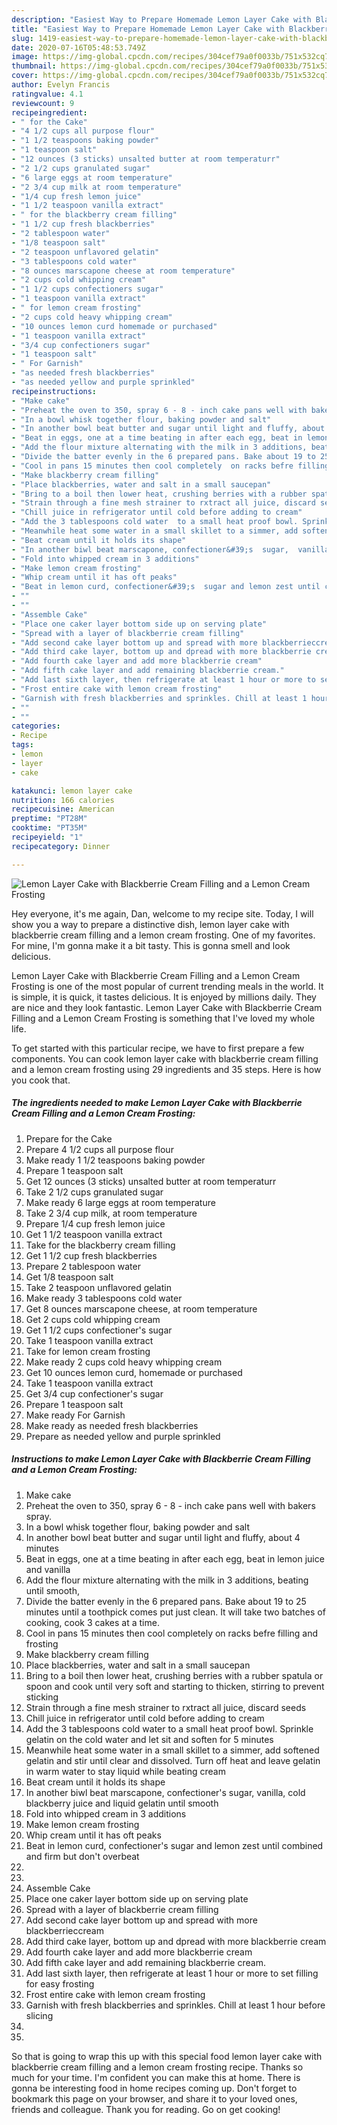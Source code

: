 ```yaml
---
description: "Easiest Way to Prepare Homemade Lemon Layer Cake with Blackberrie Cream Filling and a Lemon Cream Frosting"
title: "Easiest Way to Prepare Homemade Lemon Layer Cake with Blackberrie Cream Filling and a Lemon Cream Frosting"
slug: 1419-easiest-way-to-prepare-homemade-lemon-layer-cake-with-blackberrie-cream-filling-and-a-lemon-cream-frosting
date: 2020-07-16T05:48:53.749Z
image: https://img-global.cpcdn.com/recipes/304cef79a0f0033b/751x532cq70/lemon-layer-cake-with-blackberrie-cream-filling-and-a-lemon-cream-frosting-recipe-main-photo.jpg
thumbnail: https://img-global.cpcdn.com/recipes/304cef79a0f0033b/751x532cq70/lemon-layer-cake-with-blackberrie-cream-filling-and-a-lemon-cream-frosting-recipe-main-photo.jpg
cover: https://img-global.cpcdn.com/recipes/304cef79a0f0033b/751x532cq70/lemon-layer-cake-with-blackberrie-cream-filling-and-a-lemon-cream-frosting-recipe-main-photo.jpg
author: Evelyn Francis
ratingvalue: 4.1
reviewcount: 9
recipeingredient:
- " for the Cake"
- "4 1/2 cups all purpose flour"
- "1 1/2 teaspoons baking powder"
- "1 teaspoon salt"
- "12 ounces (3 sticks) unsalted butter at room temperaturr"
- "2 1/2 cups granulated sugar"
- "6 large eggs at room temperature"
- "2 3/4 cup milk at room temperature"
- "1/4 cup fresh lemon juice"
- "1 1/2 teaspoon vanilla extract"
- " for the blackberry cream filling"
- "1 1/2 cup fresh blackberries"
- "2 tablespoon water"
- "1/8 teaspoon salt"
- "2 teaspoon unflavored gelatin"
- "3 tablespoons cold water"
- "8 ounces marscapone cheese at room temperature"
- "2 cups cold whipping cream"
- "1 1/2 cups confectioners sugar"
- "1 teaspoon vanilla extract"
- " for lemon cream frosting"
- "2 cups cold heavy whipping cream"
- "10 ounces lemon curd homemade or purchased"
- "1 teaspoon vanilla extract"
- "3/4 cup confectioners sugar"
- "1 teaspoon salt"
- " For Garnish"
- "as needed fresh blackberries"
- "as needed yellow and purple sprinkled"
recipeinstructions:
- "Make cake"
- "Preheat the oven to 350, spray 6 - 8 - inch cake pans well with bakers spray."
- "In a bowl whisk together flour, baking powder and salt"
- "In another bowl beat butter and sugar until light and fluffy, about 4 minutes"
- "Beat in eggs, one at a time beating in after each egg, beat in lemon juice and vanilla"
- "Add the flour mixture alternating with the milk in 3 additions, beating until smooth,"
- "Divide the batter evenly in the 6 prepared pans. Bake about 19 to 25 minutes until a toothpick comes put just clean. It will take two batches of cooking, cook 3 cakes at a time."
- "Cool in pans 15 minutes then cool completely  on racks befre filling and frosting"
- "Make blackberry cream filling"
- "Place blackberries, water and salt in a small saucepan"
- "Bring to a boil then lower heat, crushing berries with a rubber spatula or spoon and cook until very soft and starting to thicken, stirring to prevent sticking"
- "Strain through a fine mesh strainer to rxtract all juice, discard seeds"
- "Chill juice in refrigerator until cold before adding to cream"
- "Add the 3 tablespoons cold water  to a small heat proof bowl. Sprinkle gelatin  on the cold water and let sit and soften for 5 minutes"
- "Meanwhile heat some water in a small skillet to a simmer, add softened gelatin and stir until clear and dissolved. Turn off heat and leave gelatin in warm water to stay liquid while beating cream"
- "Beat cream until it holds its shape"
- "In another biwl beat marscapone, confectioner&#39;s  sugar,  vanilla, cold blackberry juice and liquid gelatin until smooth"
- "Fold into whipped cream in 3 additions"
- "Make lemon cream frosting"
- "Whip cream until it has oft peaks"
- "Beat in lemon curd, confectioner&#39;s  sugar and lemon zest until combined and firm but don&#39;t  overbeat"
- ""
- ""
- "Assemble Cake"
- "Place one caker layer bottom side up on serving plate"
- "Spread with a layer of blackberrie cream filling"
- "Add second cake layer bottom up and spread with more blackberrieccream"
- "Add third cake layer, bottom up and dpread with more blackberrie cream"
- "Add fourth cake layer and add more blackberrie cream"
- "Add fifth cake layer and add remaining blackberrie cream."
- "Add last sixth layer, then refrigerate at least 1 hour or more to set filling for easy frosting"
- "Frost entire cake with lemon cream frosting"
- "Garnish with fresh blackberries and sprinkles. Chill at least 1 hour before slicing"
- ""
- ""
categories:
- Recipe
tags:
- lemon
- layer
- cake

katakunci: lemon layer cake 
nutrition: 166 calories
recipecuisine: American
preptime: "PT28M"
cooktime: "PT35M"
recipeyield: "1"
recipecategory: Dinner

---
```



![Lemon Layer Cake with Blackberrie Cream Filling and a Lemon Cream Frosting](https://img-global.cpcdn.com/recipes/304cef79a0f0033b/751x532cq70/lemon-layer-cake-with-blackberrie-cream-filling-and-a-lemon-cream-frosting-recipe-main-photo.jpg)

Hey everyone, it's me again, Dan, welcome to my recipe site. Today, I will show you a way to prepare a distinctive dish, lemon layer cake with blackberrie cream filling and a lemon cream frosting. One of my favorites. For mine, I'm gonna make it a bit tasty. This is gonna smell and look delicious.

Lemon Layer Cake with Blackberrie Cream Filling and a Lemon Cream Frosting is one of the most popular of current trending meals in the world. It is simple, it is quick, it tastes delicious. It is enjoyed by millions daily. They are nice and they look fantastic. Lemon Layer Cake with Blackberrie Cream Filling and a Lemon Cream Frosting is something that I've loved my whole life.




To get started with this particular recipe, we have to first prepare a few components. You can cook lemon layer cake with blackberrie cream filling and a lemon cream frosting using 29 ingredients and 35 steps. Here is how you cook that.

<!--inarticleads1-->

##### The ingredients needed to make Lemon Layer Cake with Blackberrie Cream Filling and a Lemon Cream Frosting:

1. Prepare  for the Cake
1. Prepare 4 1/2 cups all purpose flour
1. Make ready 1 1/2 teaspoons baking powder
1. Prepare 1 teaspoon salt
1. Get 12 ounces (3 sticks) unsalted butter at room temperaturr
1. Take 2 1/2 cups granulated sugar
1. Make ready 6 large eggs at room temperature
1. Take 2 3/4 cup milk, at room temperature
1. Prepare 1/4 cup fresh lemon juice
1. Get 1 1/2 teaspoon vanilla extract
1. Take  for the blackberry cream filling
1. Get 1 1/2 cup fresh blackberries
1. Prepare 2 tablespoon water
1. Get 1/8 teaspoon salt
1. Take 2 teaspoon unflavored gelatin
1. Make ready 3 tablespoons cold water
1. Get 8 ounces marscapone cheese, at room temperature
1. Get 2 cups cold whipping cream
1. Get 1 1/2 cups confectioner&#39;s sugar
1. Take 1 teaspoon vanilla extract
1. Take  for lemon cream frosting
1. Make ready 2 cups cold heavy whipping cream
1. Get 10 ounces lemon curd, homemade or purchased
1. Take 1 teaspoon vanilla extract
1. Get 3/4 cup confectioner&#39;s sugar
1. Prepare 1 teaspoon salt
1. Make ready  For Garnish
1. Make ready as needed fresh blackberries
1. Prepare as needed yellow and purple sprinkled




<!--inarticleads2-->

##### Instructions to make Lemon Layer Cake with Blackberrie Cream Filling and a Lemon Cream Frosting:

1. Make cake
1. Preheat the oven to 350, spray 6 - 8 - inch cake pans well with bakers spray.
1. In a bowl whisk together flour, baking powder and salt
1. In another bowl beat butter and sugar until light and fluffy, about 4 minutes
1. Beat in eggs, one at a time beating in after each egg, beat in lemon juice and vanilla
1. Add the flour mixture alternating with the milk in 3 additions, beating until smooth,
1. Divide the batter evenly in the 6 prepared pans. Bake about 19 to 25 minutes until a toothpick comes put just clean. It will take two batches of cooking, cook 3 cakes at a time.
1. Cool in pans 15 minutes then cool completely  on racks befre filling and frosting
1. Make blackberry cream filling
1. Place blackberries, water and salt in a small saucepan
1. Bring to a boil then lower heat, crushing berries with a rubber spatula or spoon and cook until very soft and starting to thicken, stirring to prevent sticking
1. Strain through a fine mesh strainer to rxtract all juice, discard seeds
1. Chill juice in refrigerator until cold before adding to cream
1. Add the 3 tablespoons cold water  to a small heat proof bowl. Sprinkle gelatin  on the cold water and let sit and soften for 5 minutes
1. Meanwhile heat some water in a small skillet to a simmer, add softened gelatin and stir until clear and dissolved. Turn off heat and leave gelatin in warm water to stay liquid while beating cream
1. Beat cream until it holds its shape
1. In another biwl beat marscapone, confectioner&#39;s  sugar,  vanilla, cold blackberry juice and liquid gelatin until smooth
1. Fold into whipped cream in 3 additions
1. Make lemon cream frosting
1. Whip cream until it has oft peaks
1. Beat in lemon curd, confectioner&#39;s  sugar and lemon zest until combined and firm but don&#39;t  overbeat
1. 
1. 
1. Assemble Cake
1. Place one caker layer bottom side up on serving plate
1. Spread with a layer of blackberrie cream filling
1. Add second cake layer bottom up and spread with more blackberrieccream
1. Add third cake layer, bottom up and dpread with more blackberrie cream
1. Add fourth cake layer and add more blackberrie cream
1. Add fifth cake layer and add remaining blackberrie cream.
1. Add last sixth layer, then refrigerate at least 1 hour or more to set filling for easy frosting
1. Frost entire cake with lemon cream frosting
1. Garnish with fresh blackberries and sprinkles. Chill at least 1 hour before slicing
1. 
1. 




So that is going to wrap this up with this special food lemon layer cake with blackberrie cream filling and a lemon cream frosting recipe. Thanks so much for your time. I'm confident you can make this at home. There is gonna be interesting food in home recipes coming up. Don't forget to bookmark this page on your browser, and share it to your loved ones, friends and colleague. Thank you for reading. Go on get cooking!
